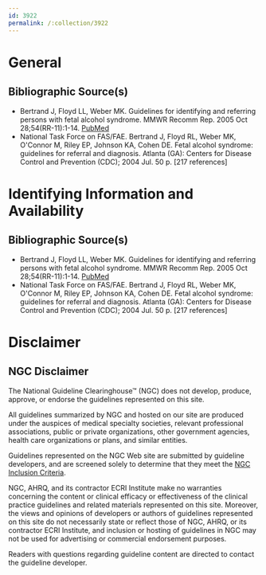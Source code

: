 ```yaml
---
id: 3922
permalink: /:collection/3922
---
```


# General

## Bibliographic Source(s)

- Bertrand J, Floyd LL, Weber MK. Guidelines for identifying and referring persons with fetal alcohol syndrome. MMWR Recomm Rep. 2005 Oct 28;54(RR-11):1-14. [ PubMed ](http://www.ncbi.nlm.nih.gov/entrez/query.fcgi?cmd=Retrieve&db=pubmed&dopt=Abstract&list_uids=16251866)
- National Task Force on FAS/FAE. Bertrand J, Floyd RL, Weber MK, O'Connor M, Riley EP, Johnson KA, Cohen DE. Fetal alcohol syndrome: guidelines for referral and diagnosis. Atlanta (GA): Centers for Disease Control and Prevention (CDC); 2004 Jul. 50 p. [217 references]

# Identifying Information and Availability

## Bibliographic Source(s)

- Bertrand J, Floyd LL, Weber MK. Guidelines for identifying and referring persons with fetal alcohol syndrome. MMWR Recomm Rep. 2005 Oct 28;54(RR-11):1-14. [ PubMed ](http://www.ncbi.nlm.nih.gov/entrez/query.fcgi?cmd=Retrieve&db=pubmed&dopt=Abstract&list_uids=16251866)
- National Task Force on FAS/FAE. Bertrand J, Floyd RL, Weber MK, O'Connor M, Riley EP, Johnson KA, Cohen DE. Fetal alcohol syndrome: guidelines for referral and diagnosis. Atlanta (GA): Centers for Disease Control and Prevention (CDC); 2004 Jul. 50 p. [217 references]

# Disclaimer

## NGC Disclaimer

The National Guideline Clearinghouse™ (NGC) does not develop, produce, approve, or endorse the guidelines represented on this site.

All guidelines summarized by NGC and hosted on our site are produced under the auspices of medical specialty societies, relevant professional associations, public or private organizations, other government agencies, health care organizations or plans, and similar entities.

Guidelines represented on the NGC Web site are submitted by guideline developers, and are screened solely to determine that they meet the [NGC Inclusion Criteria](/help-and-about/summaries/inclusion-criteria).

NGC, AHRQ, and its contractor ECRI Institute make no warranties concerning the content or clinical efficacy or effectiveness of the clinical practice guidelines and related materials represented on this site. Moreover, the views and opinions of developers or authors of guidelines represented on this site do not necessarily state or reflect those of NGC, AHRQ, or its contractor ECRI Institute, and inclusion or hosting of guidelines in NGC may not be used for advertising or commercial endorsement purposes.

Readers with questions regarding guideline content are directed to contact the guideline developer.

